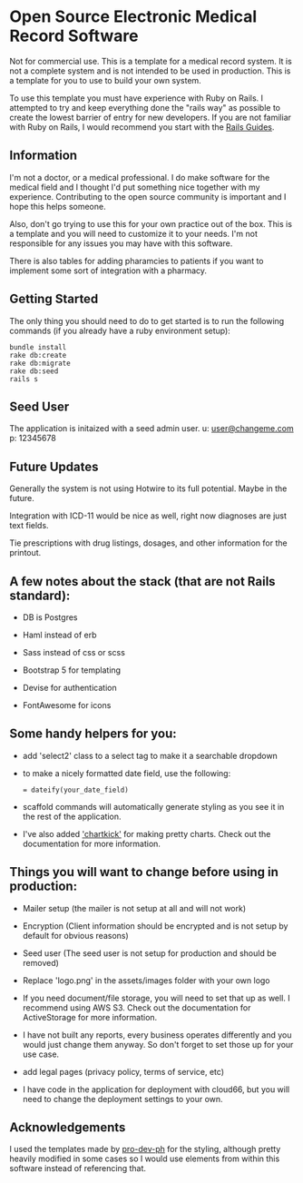 # Open Source Electronic Medical Record Software

Not for commercial use. This is a template for a medical record system. It is not a complete system and is not intended to be used in production. This is a template for you to use to build your own system.

To use this template you must have experience with Ruby on Rails. I attempted to try and keep everything done the "rails way" as possible to create the lowest barrier of entry for new developers. If you are not familiar with Ruby on Rails, I would recommend you start with the [Rails Guides](http://guides.rubyonrails.org/).

## Information

I'm not a doctor, or a medical professional. I do make software for the medical field and I thought I'd put something nice together with my experience. Contributing to the open source community is important and I hope this helps someone.

Also, don't go trying to use this for your own practice out of the box. This is a template and you will need to customize it to your needs. I'm not responsible for any issues you may have with this software.

There is also tables for adding pharamcies to patients if you want to implement some sort of integration with a pharmacy.

## Getting Started

The only thing you should need to do to get started is to run the following commands (if you already have a ruby environment setup):

    bundle install
    rake db:create
    rake db:migrate
    rake db:seed
    rails s



## Seed User

The application is initaized with a seed admin user.
u: user@changeme.com
p: 12345678


## Future Updates

Generally the system is not using Hotwire to its full potential. Maybe in the future.

Integration with ICD-11 would be nice as well, right now diagnoses are just text fields.

Tie prescriptions with drug listings, dosages, and other information for the printout.


## A few notes about the stack (that are not Rails standard):

* DB is Postgres

* Haml instead of erb

* Sass instead of css or scss

* Bootstrap 5 for templating

* Devise for authentication

* FontAwesome for icons

## Some handy helpers for you:

* add 'select2' class to a select tag to make it a searchable dropdown

* to make a nicely formatted date field, use the following:

  `= dateify(your_date_field)`

* scaffold commands will automatically generate styling as you see it in the rest of the application.

* I've also added ['chartkick'](https://chartkick.com/) for making pretty charts. Check out the documentation for more information.

## Things you will want to change before using in production:

* Mailer setup (the mailer is not setup at all and will not work)

* Encryption (Client information should be encrypted and is not setup by default for obvious reasons)

* Seed user (The seed user is not setup for production and should be removed)

* Replace 'logo.png' in the assets/images folder with your own logo

* If you need document/file storage, you will need to set that up as well. I recommend using AWS S3. Check out the documentation for ActiveStorage for more information.

* I have not built any reports, every business operates differently and you would just change them anyway. So don't forget to set those up for your use case.

* add legal pages (privacy policy, terms of service, etc)

* I have code in the application for deployment with cloud66, but you will need to change the deployment settings to your own.

## Acknowledgements

I used the templates made by [pro-dev-ph](https://github.com/pro-dev-ph/bootstrap-simple-admin-template) for the styling, although pretty heavily modified in some cases so I would use elements from within this software instead of referencing that. 
